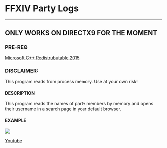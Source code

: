 # FFXIV Party Logs
--------------------------

## ONLY WORKS ON DIRECTX9 FOR THE MOMENT

### PRE-REQ
[Microsoft C++ Redistrubutable 2015](https://www.microsoft.com/en-us/download/details.aspx?id=52685)

### DISCLAIMER:
This program reads from process memory. Use at your own risk!

#### DESCRIPTION
This program reads the names of party members by memory and opens their username in a search page in your default browser.

#### EXAMPLE
![](https://media.giphy.com/media/xUOxfkTf6NHqzHwgyQ/giphy.gif)


[Youtube](https://youtu.be/r9TKVYfq_b0)
